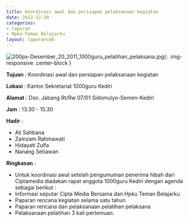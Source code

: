 ```yaml
---
title: Koordinasi awal dan persiapan pelaksanaan kegiatan
date: 2012-12-20
categories:
- laporan
- Hpku-Teman Belajarku
layout: laporancmb
---
```

	
![200px-Desember_20_2011_1000guru_pelatihan_pelaksana.jpg](/uploads/200px-Desember_20_2011_1000guru_pelatihan_pelaksana.jpg){: .img-responsive .center-block }	
	
**Tujuan** :	Koordinasi awal dan persiapan pelaksanaan kegiatan
	
**Lokasi** :	Kantor Sekretariat 1000guru Kediri
	
**Alamat** : 	Dsn. Jabang Rt/Rw 07/01 Sidomulyo-Semen-Kediri
	
**Jam** :	13.30 - 15.30
	
**Hadir** :
*	Ali Sahbana
*	Zamzam Rahmawati
*	Hidayati Zulfa
*	Nanang Setiawan

**Ringkasan** :	
* Untuk koordinasi awal setelah pengumuman penerima hibah dari Ciptamedia diadakan rapat anggota 1000guru Kediri dengan agenda sebagai berikut :
*	Informasi seputar Cipta Media Bersama dan Hpku Teman Belajarku
*	Paparan rencana kegiatan selama satu tahun
*	Paparan rencana dan pelaksanaan pelatihan pelaksana
*	Pelaksanaan pelatihan 3 kali pertemuan.
